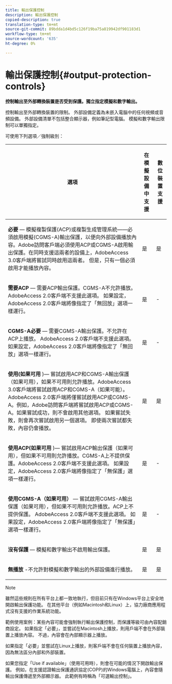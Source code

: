 ```yaml
---
title: 輸出保護控制
description: 輸出保護控制
copied-description: true
translation-type: tm+mt
source-git-commit: 89bdda1d4bd5c126f19ba75a819942df901183d1
workflow-type: tm+mt
source-wordcount: '635'
ht-degree: 0%

---
```



# 輸出保護控制{#output-protection-controls}

**控制輸出至外部轉換裝置是否受到保護。獨立指定模擬和數字輸出。**

控制輸出至外部轉換裝置的限制。 外部設備定義為未嵌入電腦中的任何視頻或音頻設備。 外部設備清單不包括整合顯示器，例如筆記型電腦。 模擬和數字輸出限制可以單獨指定。

可使用下列選項／強制級別：

<table frame="all" colsep="0" rowsep="1" id="adobetable_fvw_5fx_n4"> 
 <thead class="- topic/thead "> 
  <tr rowsep="1" class="- topic/row "> 
   <th colname="1" class="- topic/entry entry"> <p class="- topic/p ">選項 </p> </th> 
   <th colname="2" class="- topic/entry entry"> <p class="- topic/p ">在模擬設備中支援 </p> </th> 
   <th colname="3" class="- topic/entry entry"> <p class="- topic/p ">數位裝置支援 </p> </th> 
  </tr> 
 </thead>
 <tbody class="- topic/tbody "> 
  <tr rowsep="1" class="- topic/row "> 
   <td colname="1" class="- topic/entry "> <p class="- topic/p "><b class="+ topic/ph hi-d/b ">必要</b> — 模擬複製保護(ACP)或複製生成管理系統——必須啟用模擬(CGMS-A)輸出保護，以便向外部設備播放內容。Adobe訪問客戶端必須使用ACP或CGMS-A啟用輸出保護。在同時支援這兩者的設備上，AdobeAccess 3.0客戶端將嘗試同時啟用這兩者。 但是，只有一個必須啟用才能播放內容。 </p> </td> 
   <td colname="2" class="- topic/entry "> <p class="- topic/p ">是 </p> </td> 
   <td colname="3" class="- topic/entry "> <p class="- topic/p ">是 </p> </td> 
  </tr> 
  <tr rowsep="1" class="- topic/row "> 
   <td colname="1" class="- topic/entry "> <p class="- topic/p "><b class="+ topic/ph hi-d/b ">需要ACP</b> — 需要ACP輸出保護。CGMS-A不允許播放。AdobeAccess 2.0客戶端不支援此選項。 如果設定，AdobeAccess 2.0客戶端將像指定了「無回放」選項一樣運行。 </p> </td> 
   <td colname="2" class="- topic/entry "> <p class="- topic/p ">是 </p> </td> 
   <td colname="3" class="- topic/entry "> <p class="- topic/p ">- </p> </td> 
  </tr> 
  <tr rowsep="1" class="- topic/row "> 
   <td colname="1" class="- topic/entry "> <p class="- topic/p "><b class="+ topic/ph hi-d/b ">CGMS-A必要</b> — 需要CGMS-A輸出保護。不允許在ACP上播放。 AdobeAccess 2.0客戶端不支援此選項。 如果設定，AdobeAccess 2.0客戶端將像指定了「無回放」選項一樣運行。 </p> </td> 
   <td colname="2" class="- topic/entry "> <p class="- topic/p ">是 </p> </td> 
   <td colname="3" class="- topic/entry "> <p class="- topic/p ">- </p> </td> 
  </tr> 
  <tr rowsep="1" class="- topic/row "> 
   <td colname="1" class="- topic/entry "> <p class="- topic/p "><b class="+ topic/ph hi-d/b ">使用(如果可用</b> )— 嘗試啟用ACP和CGMS-A輸出保護（如果可用），如果不可用則允許播放。AdobeAccess 3.0客戶端將嘗試啟用ACP和CGMS-A（如果可能）。 AdobeAccess 2.0客戶端將僅嘗試啟用ACP或CGMS-A。例如，Adobe訪問客戶端將嘗試啟用ACP或CGMS-A。如果嘗試成功，則不會啟用其他選項。 如果嘗試失敗，則會再次嘗試啟用另一個選項。 即使兩次嘗試都失敗，內容仍會播放。 </p> </td> 
   <td colname="2" class="- topic/entry "> <p class="- topic/p ">是 </p> </td> 
   <td colname="3" class="- topic/entry "> <p class="- topic/p ">是 </p> </td> 
  </tr> 
  <tr rowsep="1" class="- topic/row "> 
   <td colname="1" class="- topic/entry "> <p class="- topic/p "><b class="+ topic/ph hi-d/b ">使用ACP(如果可用</b> )— 嘗試啟用ACP輸出保護（如果可用），但如果不可用則允許播放。CGMS-A上不提供保護。AdobeAccess 2.0客戶端不支援此選項。 如果設定，AdobeAccess 2.0客戶端將像指定了「無保護」選項一樣運行。 </p> </td> 
   <td colname="2" class="- topic/entry "> <p class="- topic/p ">是 </p> </td> 
   <td colname="3" class="- topic/entry "> <p class="- topic/p ">- </p> </td> 
  </tr> 
  <tr rowsep="1" class="- topic/row "> 
   <td colname="1" class="- topic/entry "> <p class="- topic/p "><b class="+ topic/ph hi-d/b ">使用CGMS-A（如果可用） </b>— 嘗試啟用CGMS-A輸出保護（如果可用），但如果不可用則允許播放。ACP上不提供保護。 AdobeAccess 2.0客戶端不支援此選項。 如果設定，AdobeAccess 2.0客戶端將像指定了「無保護」選項一樣運行。 </p> </td> 
   <td colname="2" class="- topic/entry "> <p class="- topic/p ">是 </p> </td> 
   <td colname="3" class="- topic/entry "> <p class="- topic/p ">- </p> </td> 
  </tr> 
  <tr rowsep="1" class="- topic/row "> 
   <td colname="1" class="- topic/entry "> <p class="- topic/p "><b class="+ topic/ph hi-d/b ">沒有保護</b> — 模擬和數字輸出不啟用輸出保護。 </p> </td> 
   <td colname="2" class="- topic/entry "> <p class="- topic/p ">是 </p> </td> 
   <td colname="3" class="- topic/entry "> <p class="- topic/p ">是 </p> </td> 
  </tr> 
  <tr rowsep="0" class="- topic/row "> 
   <td colname="1" class="- topic/entry "> <p class="- topic/p "><b class="+ topic/ph hi-d/b ">無播放</b> -不允許對模擬和數字輸出的外部設備進行播放。 </p> </td> 
   <td colname="2" class="- topic/entry "> <p class="- topic/p ">是 </p> </td> 
   <td colname="3" class="- topic/entry "> <p class="- topic/p ">是 </p> </td> 
  </tr> 
 </tbody> 
</table>

>[!NOTE]
>
>雖然這些規則在所有平台上都一致地執行，但目前只有在Windows平台上安全地開啟輸出保護功能。 在其他平台（例如Macintosh和Linux）上，協力廠商應用程式沒有支援的作業系統功能。

範例使用案例：某些內容可能會強制執行輸出保護控制，而保護等級可由內容配銷商設定。 如果指定「必要」，並嘗試在Macintosh上播放，則用戶端不會在外部裝置上播放內容。 不過，內容會在內部顯示器上播放。

如果指定「必要」並嘗試在Linux上播放，則客戶端不會在任何裝置上播放內容，因為無法區分內部和外部裝置。

如果您指定「Use if available」（使用可用時），則會在可能的情況下開啟輸出保護。 例如，在支援認證輸出保護通訊協定(COPP)的Windows電腦上，內容會隨輸出保護傳遞至外部顯示器。 此範例有時稱為「可選輸出控制」。
